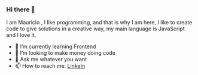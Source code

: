 ### Hi there 👋
I am Mauricio , I like programming, and that is why I am here,
I like to create code to give solutions in a creative way, my main language is JavaScript and I love it.

- 🌱 I’m currently learning  Frontend 
- 👯 I’m looking to make money doing code 
- 💬 Ask me whatever you want
- 📫 How to reach me: [LinkeIn](https://www.linkedin.com/in/mauricio-gonzalez-frontend-developer/)


